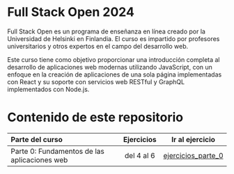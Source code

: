 # Full Stack Open 2024
Full Stack Open es un programa de enseñanza en línea creado por la Universidad de Helsinki en Finlandia. El curso es impartido por profesores universitarios y otros expertos en el campo del desarrollo web. 

Este curso tiene como objetivo proporcionar una introducción completa al desarrollo de aplicaciones web modernas utilizando JavaScript, con un enfoque en la creación de aplicaciones de una sola página implementadas con React y su soporte con servicios web RESTful y GraphQL implementados con Node.js.

# Contenido de este repositorio
| Parte del curso | Ejercicios | Ir al ejercicio |
| :---         |     :---:      |          :---: |
| Parte 0: Fundamentos de las aplicaciones web  | del 4 al 6    | [ejercicios_parte_0](parte0/)   |
